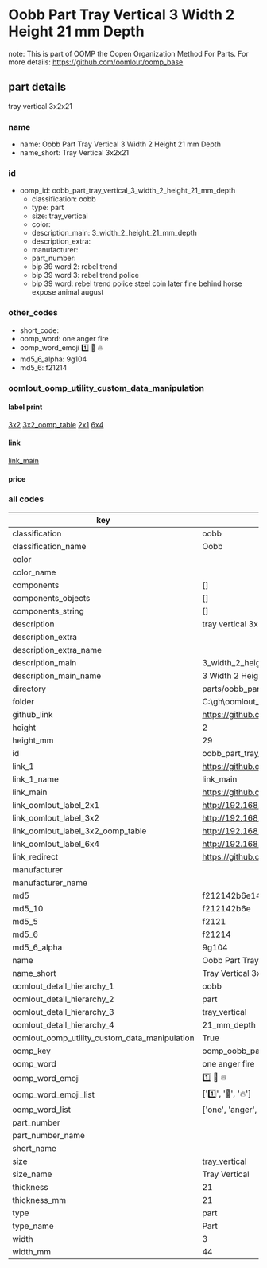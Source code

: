 # Oobb Part Tray Vertical 3 Width 2 Height 21 mm Depth  

note: This is part of OOMP the Oopen Organization Method For Parts. For more details: https://github.com/oomlout/oomp_base

##  part details
  



tray vertical 3x2x21



### name
* name: Oobb Part Tray Vertical 3 Width 2 Height 21 mm Depth
* name_short: Tray Vertical 3x2x21 
### id
* oomp_id: oobb_part_tray_vertical_3_width_2_height_21_mm_depth
  * classification: oobb
  * type: part
  * size: tray_vertical
  * color: 
  * description_main: 3_width_2_height_21_mm_depth
  * description_extra: 
  * manufacturer: 
  * part_number: 
  * bip 39 word 2: rebel trend
  * bip 39 word 3: rebel trend police
  * bip 39 word: rebel trend police steel coin later fine behind horse expose animal august

### other_codes
* short_code: 
* oomp_word: one anger fire
* oomp_word_emoji :one: :anger: :fire:
* md5_6_alpha: 9g104
* md5_6: f21214






### oomlout_oomp_utility_custom_data_manipulation
#### label print
[3x2](http://192.168.1.245:1112/?label=oomp%209g104)
[3x2_oomp_table](http://192.168.1.108:1112/?label=oomp%209g104)
[2x1](http://192.168.1.242:1112/?label=oomp%209g104)
[6x4](http://192.168.1.55:1112/?label=oomp%209g104)    

#### link

[link_main](https://github.com/oomlout/oomlout_oobb_version_4_generated_parts/tree/main/navigation_oomp/oobb/part/tray_vertical/3_width_2_height_21_mm_depth/part)                              

#### price







### all codes 
| key | value |  
| --- | --- |  
| classification | oobb |  
| classification_name | Oobb |  
| color |  |  
| color_name |  |  
| components | [] |  
| components_objects | [] |  
| components_string | [] |  
| description | tray vertical 3x2x21 |  
| description_extra |  |  
| description_extra_name |  |  
| description_main | 3_width_2_height_21_mm_depth |  
| description_main_name | 3 Width 2 Height 21 mm Depth |  
| directory | parts/oobb_part_tray_vertical_3_width_2_height_21_mm_depth |  
| folder | C:\gh\oomlout_oobb_version_4_generated_parts\parts\oobb_part_tray_vertical_3_width_2_height_21_mm_depth |  
| github_link | https://github.com/oomlout/oomlout_oomp_part_src/tree/main/parts/oobb_part_tray_vertical_3_width_2_height_21_mm_depth |  
| height | 2 |  
| height_mm | 29 |  
| id | oobb_part_tray_vertical_3_width_2_height_21_mm_depth |  
| link_1 | https://github.com/oomlout/oomlout_oobb_version_4_generated_parts/tree/main/navigation_oomp/oobb/part/tray_vertical/3_width_2_height_21_mm_depth/part |  
| link_1_name | link_main |  
| link_main | https://github.com/oomlout/oomlout_oobb_version_4_generated_parts/tree/main/navigation_oomp/oobb/part/tray_vertical/3_width_2_height_21_mm_depth/part |  
| link_oomlout_label_2x1 | http://192.168.1.242:1112/?label=oomp%209g104 |  
| link_oomlout_label_3x2 | http://192.168.1.245:1112/?label=oomp%209g104 |  
| link_oomlout_label_3x2_oomp_table | http://192.168.1.108:1112/?label=oomp%209g104 |  
| link_oomlout_label_6x4 | http://192.168.1.55:1112/?label=oomp%209g104 |  
| link_redirect | https://github.com/oomlout/oomlout_oobb_version_4_generated_parts/tree/main/parts/oobb_tray_vertical_03_02_21 |  
| manufacturer |  |  
| manufacturer_name |  |  
| md5 | f212142b6e148ad9f516bd534f7a0599 |  
| md5_10 | f212142b6e |  
| md5_5 | f2121 |  
| md5_6 | f21214 |  
| md5_6_alpha | 9g104 |  
| name | Oobb Part Tray Vertical 3 Width 2 Height 21 mm Depth |  
| name_short | Tray Vertical 3x2x21  |  
| oomlout_detail_hierarchy_1 | oobb |  
| oomlout_detail_hierarchy_2 | part |  
| oomlout_detail_hierarchy_3 | tray_vertical |  
| oomlout_detail_hierarchy_4 | 21_mm_depth |  
| oomlout_oomp_utility_custom_data_manipulation | True |  
| oomp_key | oomp_oobb_part_tray_vertical_3_width_2_height_21_mm_depth |  
| oomp_word | one anger fire |  
| oomp_word_emoji | :one: :anger: :fire: |  
| oomp_word_emoji_list | [':one:', ':anger:', ':fire:'] |  
| oomp_word_list | ['one', 'anger', 'fire'] |  
| part_number |  |  
| part_number_name |  |  
| short_name |  |  
| size | tray_vertical |  
| size_name | Tray Vertical |  
| thickness | 21 |  
| thickness_mm | 21 |  
| type | part |  
| type_name | Part |  
| width | 3 |  
| width_mm | 44 |  

